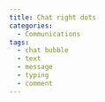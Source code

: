 ```yaml
---
title: Chat right dots
categories:
  - Communications
tags:
  - chat bubble
  - text
  - message
  - typing
  - comment
---
```

